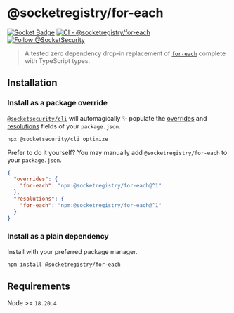 # @socketregistry/for-each

[![Socket Badge](https://socket.dev/api/badge/npm/package/@socketregistry/for-each)](https://socket.dev/npm/package/@socketregistry/for-each)
[![CI - @socketregistry/for-each](https://github.com/SocketDev/socket-registry-js/actions/workflows/test.yml/badge.svg)](https://github.com/SocketDev/socket-registry-js/actions/workflows/test.yml)
[![Follow @SocketSecurity](https://img.shields.io/twitter/follow/SocketSecurity?style=social)](https://twitter.com/SocketSecurity)

> A tested zero dependency drop-in replacement of
> [`for-each`](https://socket.dev/npm/package/for-each) complete with TypeScript
> types.

## Installation

### Install as a package override

[`@socketsecurity/cli`](https://socket.dev/npm/package/@socketsecurity/cli) will
automagically :sparkles: populate the
[overrides](https://docs.npmjs.com/cli/v9/configuring-npm/package-json#overrides)
and [resolutions](https://yarnpkg.com/configuration/manifest#resolutions) fields
of your `package.json`.

```sh
npx @socketsecurity/cli optimize
```

Prefer to do it yourself? You may manually add `@socketregistry/for-each` to
your `package.json`.

```json
{
  "overrides": {
    "for-each": "npm:@socketregistry/for-each@^1"
  },
  "resolutions": {
    "for-each": "npm:@socketregistry/for-each@^1"
  }
}
```

### Install as a plain dependency

Install with your preferred package manager.

```sh
npm install @socketregistry/for-each
```

## Requirements

Node >= `18.20.4`
